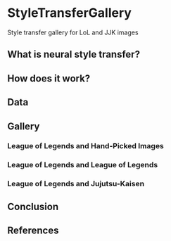 # StyleTransferGallery
Style transfer gallery for LoL and JJK images


## What is neural style transfer?


## How does it work?


## Data


## Gallery

### League of Legends and Hand-Picked Images


### League of Legends and League of Legends


### League of Legends and Jujutsu-Kaisen


## Conclusion


## References
